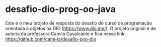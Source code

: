 # desafio-dio-prog-oo-java
Este é o meu projeto de resposta do desafio do curso de programação orientada à objetos na DIO (https://www.dio.me/). O projeto original é de autoria da professora Camila Cavalcante e fica nesse link: https://github.com/cami-la/desafio-poo-dio
